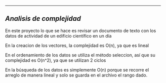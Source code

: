 ----------
*Analisis de complejidad*
---------

En este proyecto lo que se hace es revisar un documento de texto con los datos de actividad de un edificio científico en un día



En la creacion de los vectores, la complejidad es O(n), ya que es lineal

En el ordenamiento de los datos se utiliza el método seleccion, así que su complejidad es O(n^2), ya que se utilizan 2 ciclos 

En la búsqueda de los datos es simplemente O(n) porque se recorre el arreglo de manera lineal y solo se guarda en el archivo el rango dado.
